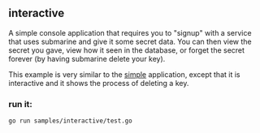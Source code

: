 
## interactive

A simple console application that requires you to "signup" with a service that uses submarine and give it some secret data. You can then view the secret you gave, view how it seen in the database, or forget the secret forever (by having submarine delete your key).

This example is very similar to the [simple](https://github.com/kurtinlane/submarine/tree/master/samples/simple) application, except that it is interactive and it shows the process of deleting a key.

### run it:

`go run samples/interactive/test.go`
